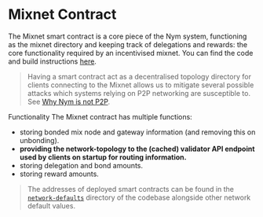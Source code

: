 # Mixnet Contract

The Mixnet smart contract is a core piece of the Nym system, functioning as the mixnet directory and keeping track of delegations and rewards: the core functionality required by an incentivised mixnet.  You can find the code and build instructions [here](https://github.com/nymtech/nym/tree/master/contracts/mixnet).

> Having a smart contract act as a decentralised topology directory for clients connecting to the Mixnet allows us to mitigate several possible attacks which systems relying on P2P networking are susceptible to. See [Why Nym is not P2P](../../nym-not-p2p).

Functionality
The Mixnet contract has multiple functions:
* storing bonded mix node and gateway information (and removing this on unbonding).
* **providing the network-topology to the (cached) validator API endpoint used by clients on startup for routing information.**
* storing delegation and bond amounts.
* storing reward amounts.

> The addresses of deployed smart contracts can be found in the [`network-defaults`](https://github.com/nymtech/nym/blob/master/common/network-defaults/src/mainnet.rs) directory of the codebase alongside other network default values.
